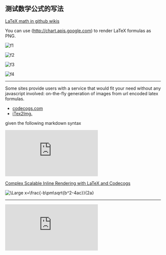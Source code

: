 测试数学公式的写法
---
[LaTeX math in github wikis](https://stackoverflow.com/questions/22236977/latex-math-in-github-wikis)

You can use (http://chart.apis.google.com) to render LaTeX formulas as PNG. 

![f1]

![f2]

![f3]

![f4]

[f1]: http://chart.apis.google.com/chart?cht=tx&chl=m=\frac{m_0}{\sqrt{1-{\frac{v^2}{c^2}}}}
[f2]: http://chart.apis.google.com/chart?cht=tx&chl=E_k=mc^2-m_0c^2
[f3]: http://chart.apis.google.com/chart?cht=tx&chl=E=mc^2
[f4]: http://chart.apis.google.com/chart?cht=tx&chl=m_0c^2

---
Some sites provide users with a service that would fit your need without any javascript involved: on-the-fly generation of images from url encoded latex formulas.

* [codecogs.com](https://www.codecogs.com/latex/about.php)
* [iTex2Img.](http://www.sciweavers.org/free-online-latex-equation-editor)

given the following markdown syntax

![equation](https://latex.codecogs.com/gif.latex?1%2Bsin%28mc%5E2%29%0D%0A)

[Complex Scalable Inline Rendering with LaTeX and Codecogs](https://stackoverflow.com/a/47798853)

<img src="https://latex.codecogs.com/svg.latex?\Large&space;x=\frac{-b\pm\sqrt{b^2-4ac}}{2a}" title="\Large x=\frac{-b\pm\sqrt{b^2-4ac}}{2a}" />

---
![equation](http://www.sciweavers.org/tex2img.php?eq=1%2Bsin%28mc%5E2%29&bc=White&fc=Black&im=jpg&fs=12&ff=arev&edit=)

